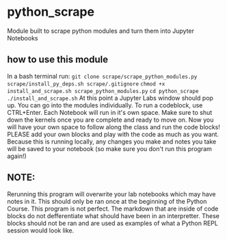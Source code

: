 # python_scrape
Module built to scrape python modules and turn them into Jupyter Notebooks

## how to use this module
In a bash terminal run:
`git clone scrape/scrape_python_modules.py scrape/install_py_deps.sh scrape/.gitignore`
`chmod +x install_and_scrape.sh scrape_python_modules.py`
`cd python_scrape`
`./install_and_scrape.sh`
At this point a Jupyter Labs window should pop up. You can go into the modules individually. 
To run a codeblock, use CTRL+Enter.
Each Notebook will run in it's own space. Make sure to shut down the kernels once you are complete and ready to move on. 
Now you will have your own space to follow along the class and run the code blocks! PLEASE add your own blocks and play with the code as much as you want. 
Because this is running locally, any changes you make and notes you take will be saved to your notebook (so make sure you don't run this program again!)


## NOTE:
Rerunning this program will overwrite your lab notebooks which may have notes in it. This should only be ran once at the beginning of the Python Course. 
This program is not perfect. The markdown that are inside of code blocks do not defferentiate what should have been in an interpretter. 
    These blocks should not be ran and are used as examples of what a Python REPL session would look like.